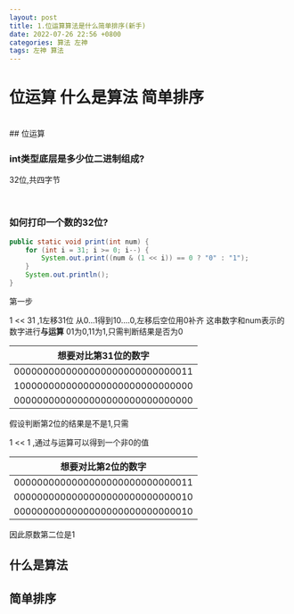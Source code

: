 ```yaml
---
layout: post
title: 1.位运算算法是什么简单排序(新手)
date: 2022-07-26 22:56 +0800
categories: 算法 左神 
tags: 左神 算法
---
```


# 位运算 什么是算法 简单排序
<br/>
## 位运算

### int类型底层是多少位二进制组成?
32位,共四字节

<br/>

### 如何打印一个数的32位?
```java
public static void print(int num) {
	for (int i = 31; i >= 0; i--) {
		System.out.print((num & (1 << i)) == 0 ? "0" : "1");
	}
	System.out.println();
}
```
第一步

1 << 31 ,1左移31位
从0...1得到10....0,左移后空位用0补齐
这串数字和num表示的数字进行**与运算**
01为0,11为1,只需判断结果是否为0

|想要对比第31位的数字|
| ----|
|0000000000000000000000000000011|  
|1000000000000000000000000000000|
|0000000000000000000000000000000|

假设判断第2位的结果是不是1,只需

1 << 1 ,通过与运算可以得到一个非0的值

| 想要对比第2位的数字  |
| ----|
|0000000000000000000000000000011 | 
|0000000000000000000000000000010 |
|0000000000000000000000000000010 |

因此原数第二位是1



## 什么是算法

## 简单排序


